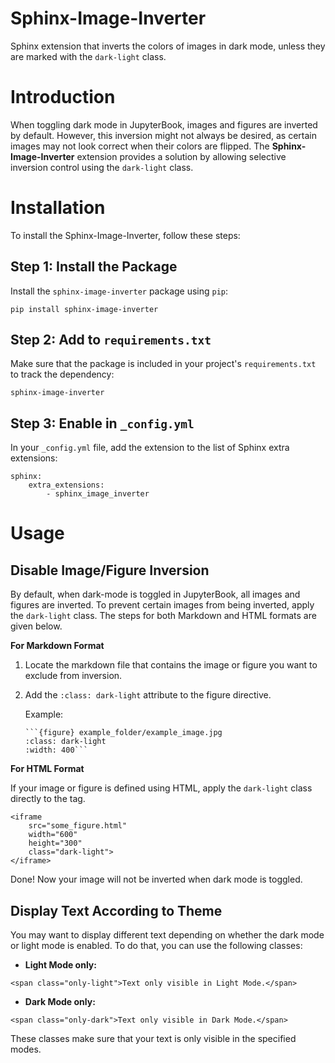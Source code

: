 # Sphinx-Image-Inverter
Sphinx extension that inverts the colors of images in dark mode, unless they are marked with the `dark-light` class. 

# Introduction
When toggling dark mode in JupyterBook, images and figures are inverted by default. However, this inversion might not always be desired, as certain images may not look correct when their colors are flipped. The **Sphinx-Image-Inverter** extension provides a solution by allowing selective inversion control using the `dark-light` class.

# Installation
To install the Sphinx-Image-Inverter, follow these steps:

## Step 1: Install the Package
Install the `sphinx-image-inverter` package using `pip`:
```
pip install sphinx-image-inverter
```

## Step 2: Add to `requirements.txt`
Make sure that the package is included in your project's `requirements.txt` to track the dependency:
```
sphinx-image-inverter
```

## Step 3: Enable in `_config.yml`
In your `_config.yml` file, add the extension to the list of Sphinx extra extensions:
```
sphinx: 
    extra_extensions:
        - sphinx_image_inverter
```

# Usage
## Disable Image/Figure Inversion

By default, when dark-mode is toggled in JupyterBook, all images and figures are inverted. To prevent certain images from being inverted, apply the `dark-light` class. The steps for both Markdown and HTML formats are given below.

**For Markdown Format**

1. Locate the markdown file that contains the image or figure you want to exclude from inversion.
2. Add the `:class: dark-light` attribute to the figure directive.

    Example:
    ```
    ```{figure} example_folder/example_image.jpg
    :class: dark-light
    :width: 400```
    ```

**For HTML Format**

If your image or figure is defined using HTML, apply the `dark-light` class directly to the tag.

```
<iframe 
    src="some_figure.html" 
    width="600" 
    height="300" 
    class="dark-light">
</iframe>
```


Done! Now your image will not be inverted when dark mode is toggled.

## Display Text According to Theme

You may want to display different text depending on whether the dark mode or light mode is enabled. To do that, you can use the following classes:

- **Light Mode only:**
```
<span class="only-light">Text only visible in Light Mode.</span>
```
- **Dark Mode only:**
```
<span class="only-dark">Text only visible in Dark Mode.</span>
```
These classes make sure that your text is only visible in the specified modes.




